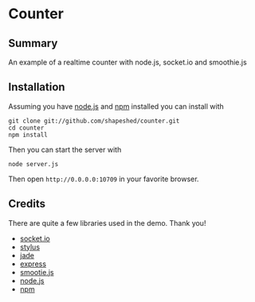 # Counter

## Summary

An example of a realtime counter with node.js, socket.io and smoothie.js

## Installation

Assuming you have [node.js][6] and [npm][7] installed you can install with

    git clone git://github.com/shapeshed/counter.git
    cd counter
    npm install

Then you can start the server with

    node server.js

Then open `http://0.0.0.0:10709` in your favorite browser.

## Credits

There are quite a few libraries used in the demo. Thank you!

* [socket.io][1]
* [stylus][2]
* [jade][3]
* [express][4]
* [smootie.js][5]
* [node.js][6]
* [npm][7]

[1]: https://github.com/LearnBoost/Socket.IO
[2]: https://github.com/LearnBoost/stylus
[3]: https://github.com/visionmedia/jade/
[4]: https://github.com/visionmedia/express
[5]: http://smoothiecharts.org/
[6]: https://github.com/joyent/node
[7]: https://github.com/isaacs/npm
